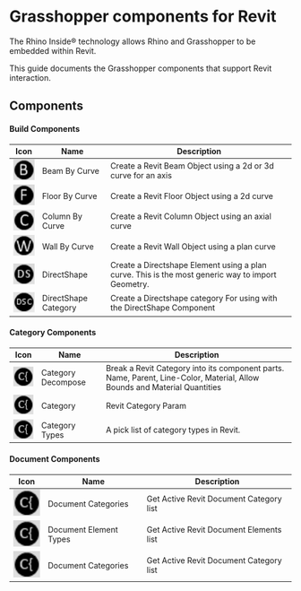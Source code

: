 # Grasshopper components for Revit
The Rhino Inside® technology allows Rhino and Grasshopper to be embedded within Revit.

This guide documents the Grasshopper components that support Revit interaction.

## Components

#### Build Components

 | Icon | Name | Description |
 | --- | --- | --- |
 | ![Rhino sending geometry to Revit](gh-beambycurve.jpg) | Beam By Curve | Create a Revit Beam Object using a 2d or 3d curve for an axis |
 | ![Rhino sending geometry to Revit](gh-floorbycurve.jpg) | Floor By Curve | Create a Revit Floor Object using a 2d curve |
 | ![Rhino sending geometry to Revit](gh-columnbycurve.jpg) | Column By Curve | Create a Revit Column Object using an axial curve|
 | ![Rhino sending geometry to Revit](gh-wallbycurve.jpg) | Wall By Curve | Create a Revit Wall Object using a plan curve|
 | ![Rhino sending geometry to Revit](gh-directshape.jpg) | DirectShape | Create a Directshape Element using a plan curve. This is the most generic way to import Geometry. |
 | ![Rhino sending geometry to Revit](gh-directshapecategory.jpg) | DirectShape Category | Create a Directshape category For using with the DirectShape Component |

 #### Category Components

  | Icon | Name | Description |
  | --- | --- | --- |
  | ![Rhino sending geometry to Revit](gh-categorydecompose.jpg) | Category Decompose | Break a Revit Category into its component parts.  Name, Parent, Line-Color, Material, Allow Bounds and Material Quantities |
  | ![Rhino sending geometry to Revit](gh-categorydecompose.jpg) | Category | Revit Category Param |
  | ![Rhino sending geometry to Revit](gh-categorydecompose.jpg) | Category Types | A pick list of category types in Revit. |

  #### Document Components

   | Icon | Name | Description |
   | --- | --- | --- |
   | ![Rhino sending geometry to Revit](gh-categorydecompose.jpg) | Document Categories | Get Active Revit Document Category list |
   | ![Rhino sending geometry to Revit](gh-categorydecompose.jpg) | Document Element Types | Get Active Revit Document Elements list |
   | ![Rhino sending geometry to Revit](gh-categorydecompose.jpg) | Document Categories | Get Active Revit Document Category list |

